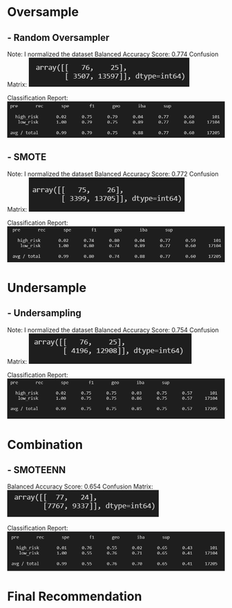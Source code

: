 # Oversample
## - Random Oversampler
Note: I normalized the dataset
Balanced Accuracy Score: 0.774
Confusion Matrix:
![Random Oversampler](https://github.com/Calistic/Machine-Learning/blob/master/pics/ROS-cm.PNG)

Classification Report:
![Random Oversampler](https://github.com/Calistic/Machine-Learning/blob/master/pics/ROS-cr.PNG)

## - SMOTE
Note: I normalized the dataset
Balanced Accuracy Score: 0.772
Confusion Matrix:
![SMOTE](https://github.com/Calistic/Machine-Learning/blob/master/pics/SMOTE-cm.PNG)

Classification Report:
![SMOTE](https://github.com/Calistic/Machine-Learning/blob/master/pics/SMOTE-cr.PNG)

# Undersample
## - Undersampling
Note: I normalized the dataset
Balanced Accuracy Score: 0.754
Confusion Matrix:
![Undersample](https://github.com/Calistic/Machine-Learning/blob/master/pics/Under-cm.PNG)

Classification Report:
![Undersample](https://github.com/Calistic/Machine-Learning/blob/master/pics/Under-cr.PNG)

# Combination
## - SMOTEENN
Balanced Accuracy Score: 0.654
Confusion Matrix:
![Combination](https://github.com/Calistic/Machine-Learning/blob/master/pics/SMOTTEEN-cm.PNG)

Classification Report:
![Combination](https://github.com/Calistic/Machine-Learning/blob/master/pics/SMOTTEEN-cr.PNG)

# Final Recommendation
